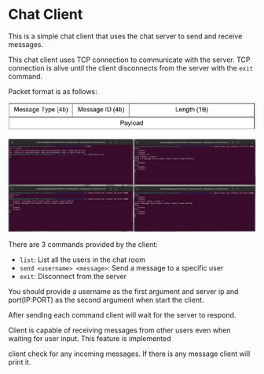 # Chat Client

This is a simple chat client that uses the chat server to send and receive messages.

This chat client uses TCP connection to communicate with the server. TCP connection is alive until
the client disconnects from the server with the `exit` command.

Packet format is as follows:

![Packet Format](../Asset/chat-packet.png)

![Example](../Asset/chat-server.png)

There are 3 commands provided by the client:
- `list`: List all the users in the chat room
- `send <username> <message>`: Send a message to a specific user
- `exit`: Disconnect from the server

You should provide a username as the first argument and server ip and port(IP:PORT) as the second argument when start the client.

After sending each command client will wait for the server to respond.

Client is capable of receiving messages from other users even when waiting for user input. This feature is implemented

client check for any  incoming messages. If there is any message client will print it.

